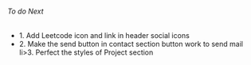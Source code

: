 <h6>To do Next</h6>
<ul>
  <li>1. Add Leetcode icon and link in header social icons</li>
  <li>2. Make the send button in contact section button work to send mail</li>
  li>3. Perfect the styles of Project section</li>
</ul>
